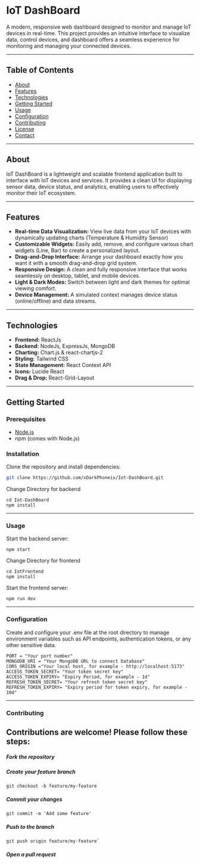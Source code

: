 # IoT DashBoard

A modern, responsive web dashboard designed to monitor and manage IoT devices in real-time. This project provides an intuitive interface to visualize data, control devices, and dashboard offers a seamless experience for monitoring and managing your connected devices.



---

## Table of Contents

- [About](#about)
- [Features](#features)
- [Technologies](#technologies)
- [Getting Started](#getting-started)
- [Usage](#usage)
- [Configuration](#configuration)
- [Contributing](#contributing)
- [License](#license)
- [Contact](#contact)

---

## About

IoT DashBoard is a lightweight and scalable frontend application built to interface with IoT devices and services. It provides a clean UI for displaying sensor data, device status, and analytics, enabling users to effectively monitor their IoT ecosystem.

---

## Features

- **Real-time Data Visualization:** View live data from your IoT devices with dynamically updating charts (Temperature & Humidity Sensor)
- **Customizable Widgets:** Easily add, remove, and configure various chart widgets (Line, Bar) to create a personalized layout.
- **Drag-and-Drop Interface:** Arrange your dashboard exactly how you want it with a smooth drag-and-drop grid system.
- **Responsive Design:** A clean and fully responsive interface that works seamlessly on desktop, tablet, and mobile devices.
- **Light & Dark Modes:** Switch between light and dark themes for optimal viewing comfort.
- **Device Management:** A simulated context manages device status (online/offline) and data streams.

---

## Technologies

- **Frontend:** ReactJs
- **Backend:** NodeJs, ExpressJs, MongoDB
- **Charting:** Chart.js & react-chartjs-2  
- **Styling:** Tailwind CSS  
- **State Management:** React Context API  
- **Icons:** Lucide React  
- **Drag & Drop:** React-Grid-Layout    

---

## Getting Started

### Prerequisites

- [Node.js](https://nodejs.org/)  
- npm (comes with Node.js)  

### Installation

Clone the repository and install dependencies:

```bash
git clone https://github.com/xDarkPhoneix/Iot-DashBoard.git
```

Change Directory for backend

```
cd Iot-DashBoard
npm install
```

---

### Usage

Start the backend server:

```
npm start
```
Change Directory for frontend

```
cd IotFrontend
npm install
```

Start the frontend server:

```
npm run dev
```

---

### Configuration

Create and configure your .env file at the root directory to manage environment variables such as API endpoints, authentication tokens, or any other sensitive data.

```
PORT = "Your port number"
MONGODB_URI = "Your MongoDB URL to connect Database"
CORS_ORIGIN ="Your local host, for example - http://localhost:5173"
ACCESS_TOKEN_SECRET= "Your token secret key"
ACCESS_TOKEN_EXPIRY= "Expiry Period, for example - 1d"
REFRESH_TOKEN_SECRET= "Your refresh token secret key"
REFRESH_TOKEN_EXPIRY= "Expiry period for token expiry, for example - 10d"
```

---

### Contributing

## Contributions are welcome! Please follow these steps:

##### Fork the repository

##### Create your feature branch
```
git checkout -b feature/my-feature
```

##### Commit your changes 
```
git commit -m 'Add some feature'
```

##### Push to the branch 
```
git push origin feature/my-feature`
```

##### Open a pull request
